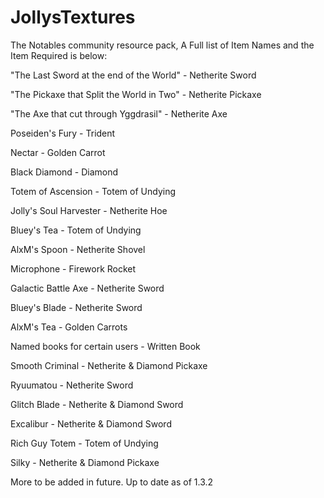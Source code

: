# JollysTextures
The Notables community resource pack,
A Full list of Item Names and the Item Required is below:

"The Last Sword at the end of the World" - Netherite Sword

"The Pickaxe that Split the World in Two" - Netherite Pickaxe

"The Axe that cut through Yggdrasil" - Netherite Axe

Poseiden's Fury - Trident

Nectar - Golden Carrot

Black Diamond - Diamond

Totem of Ascension - Totem of Undying

Jolly's Soul Harvester - Netherite Hoe

Bluey's Tea - Totem of Undying

AlxM's Spoon - Netherite Shovel

Microphone - Firework Rocket

Galactic Battle Axe - Netherite Sword

Bluey's Blade - Netherite Sword

AlxM's Tea - Golden Carrots

Named books for certain users - Written Book

Smooth Criminal - Netherite & Diamond Pickaxe

Ryuumatou - Netherite Sword

Glitch Blade - Netherite & Diamond Sword

Excalibur - Netherite & Diamond Sword

Rich Guy Totem - Totem of Undying

Silky - Netherite & Diamond Pickaxe 

More to be added in future.
Up to date as of 1.3.2
